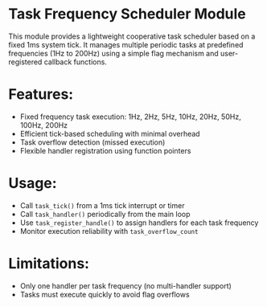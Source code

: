 # Task Frequency Scheduler Module

This module provides a lightweight cooperative task scheduler based on a fixed 1ms system tick.
It manages multiple periodic tasks at predefined frequencies (1Hz to 200Hz) using a simple
flag mechanism and user-registered callback functions.

# Features:
- Fixed frequency task execution: 1Hz, 2Hz, 5Hz, 10Hz, 20Hz, 50Hz, 100Hz, 200Hz
- Efficient tick-based scheduling with minimal overhead
- Task overflow detection (missed execution)
- Flexible handler registration using function pointers

# Usage:
- Call `task_tick()` from a 1ms tick interrupt or timer
- Call `task_handler()` periodically from the main loop
- Use `task_register_handle()` to assign handlers for each task frequency
- Monitor execution reliability with `task_overflow_count`

# Limitations:
- Only one handler per task frequency (no multi-handler support)
- Tasks must execute quickly to avoid flag overflows
